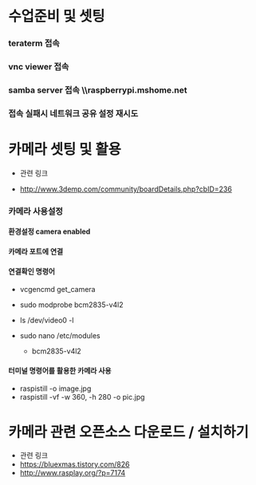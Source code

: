 # 수업준비 및 셋팅
### teraterm 접속

### vnc viewer 접속

### samba server 접속 \\\\raspberrypi.mshome.net

### 접속 실패시 네트워크 공유 설정 재시도

# 카메라 셋팅 및 활용

- 관련 링크

- http://www.3demp.com/community/boardDetails.php?cbID=236


### 카메라 사용설정
#### 환경설정 camera enabled
#### 카메라 포트에 연결

#### 연결확인 명령어
- vcgencmd get_camera

- sudo modprobe bcm2835-v4l2

- ls /dev/video0 -l

- sudo nano /etc/modules
    + bcm2835-v4l2

#### 터미널 명령어를 활용한 카메라 사용
- raspistill -o image.jpg
- raspistill -vf -w 360, -h 280 -o pic.jpg


# 카메라 관련 오픈소스 다운로드 / 설치하기
- 관련 링크
- https://bluexmas.tistory.com/826
- http://www.rasplay.org/?p=7174

